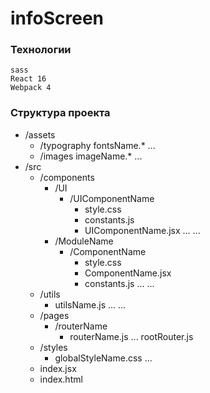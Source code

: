# infoScreen

### Технологии

    sass
    React 16
    Webpack 4

### Структура проекта

- /assets
    - /typography
        fontsName.*
        ...
    - /images
        imageName.*
        ...
- /src
  - /components
    - /UI
        - /UIComponentName
            - style.css
            - constants.js
            - UIComponentName.jsx
        ...
    ...
    - /ModuleName
        - /ComponentName
            - style.css
            - ComponentName.jsx
            - constants.js
        ...
    ...
  - /utils
    - utilsName.js
    ...
  ...
  - /pages
    - /routerName
        - routerName.js
    ...
    rootRouter.js
  - /styles
    - globalStyleName.css
    ...
  - index.jsx
  - index.html

